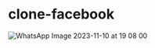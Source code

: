 # clone-facebook
![WhatsApp Image 2023-11-10 at 19 08 00](https://github.com/EduardoAguiar15/clone-facebook/assets/102193278/06372e95-9d05-4f28-9746-d7ecceb781a8)
